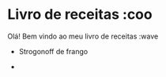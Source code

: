 # Livro de receitas :coo

Olá! Bem vindo ao meu livro de receitas :wave

- Strogonoff de frango

- 
